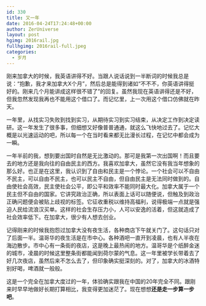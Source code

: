```yaml
---
id: 330
title: 又一年
date: 2016-04-24T17:24:48+00:00
author: ZerUniverse
layout: post
hgimg: 2016rail.jpg
fullhgimg: 2016rail-full.jpeg
categories:
  - 岁月
---
```

刚来加拿大的时候，我英语讲得不好。当跟人说话说到一半断词的时候我总是说：“抱歉，我才来加拿大X个月”，然后总是能得到诸如“不不不，你英语讲得挺好的。刚来几个月能讲成这样很不错了”的回复。虽然我现在英语讲得还是不好，但我忽然发现我再也不能用这个借口了。而记忆里，上一次用这个借口仿佛就在昨天<!--more-->。

一年里，从找实习失败到找到实习，从期待实习到实习结束，从决定工作到决定读研。这一年发生了很多事，但细想又好像普普通通，就这么飞快地过去了。记忆大概是以光速运动的吧，所以每一个在当时看来都无比漫长过程，在记忆中都会成为一瞬。

一年半前的我，想到要出国时自然是无比激动的。那可是我第一次出国啊！而且要去的地方还是我向往的自由民主的西方。我喜欢加拿大，虽然它没有我当年想象的那么好。也正是在这里，我认识到了自由和民主是一个悖论。一个社会可以不自由不民主，可以自由不民主，也可以民主不自由，但自由民主是无法同时做到的。自由使社会高效，民主使社会公平，即公平和效率不能同时最大化。加拿大属于一个民主但不自由的国家。它讲究政治正确，所以表面上话可以随便说，但触及到政治正确问题便会被贴上歧视的标签。它征收重税以维持高福利，说得极端一点就是强迫人民给流浪汉买单。这样的社会生存压力小，人可以安逸的活着，但这就造成了社会效率低下。在加拿大，很少有人想去创业。

记得刚来的时候我抱怨过加拿大没有夜生活，各种商店下午就关门了。这句话只对了后面一半。温哥华的夜生活是在市中心。各种酒吧一直开到凌晨，也有人半夜在海边散步。市中心有一条街的夜店，这是晚上最热闹的地方。温哥华是个纸醉金迷的城市，凌晨的时候这里整条街都能闻到荷尔蒙的气息。这一年里被学长带着去了好几次夜店，虽然后来不怎么去了，但印象确实挺深刻的。对了，加拿大的冰酒特别好喝，啤酒就一般般。

这是一个完全在加拿大度过的一年，体验确实跟我在中国的20年完全不同。跟刚来时早早地做好长期打算相比，我变得更加迷茫了。现在想想**还是走一步算一步吧**。